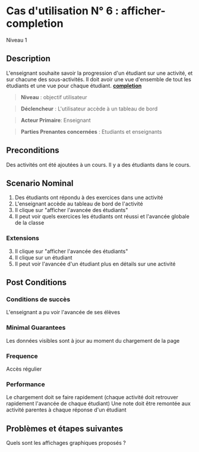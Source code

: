 
# Cas d'utilisation N° 6 :  afficher-completion

Niveau 1

##	Description

L'enseignant souhaite savoir la progression d'un étudiant sur une activité, et sur chacune des sous-activités.
Il doit avoir une vue d'ensemble de tout les étudiants et une vue pour chaque étudiant.
**[completion](https://github.com/PremierLangage/plconception/blob/master/conception/concept/completion.md)**  

> **Niveau** : objectif utilisateur

> **Déclencheur** : L'utilisateur accède à un tableau de bord

> **Acteur Primaire**: Enseignant   

> **Parties Prenantes concernées** : Etudiants et enseignants   
 
 
## Preconditions

Des activités ont été ajoutées à un cours.
Il y a des étudiants dans le cours.


## Scenario Nominal

1.	Des étudiants ont répondu à des exercices dans une activité  
2.	L'enseignant accède au tableau de bord de l'activité
3.	Il clique sur "afficher l'avancée des étudiants"
4.	Il peut voir quels exercices les étudiants ont réussi et l'avancée globale de la classe

###	Extensions

3.	Il clique sur "afficher l'avancée des étudiants"
4. Il clique sur un étudiant
5. Il peut voir l'avancée d'un étudiant plus en détails sur une activité



## Post Conditions
### Conditions de succès 
L'enseignant a pu voir l'avancée de ses élèves

### Minimal Guarantees
Les données visibles sont à jour au moment du chargement de la page

### Frequence
Accès régulier

### Performance  
Le chargement doit se faire rapidement (chaque activité doit retrouver rapidement l'avancée de chaque étudiant)
Une note doit être remontée aux activité parentes à chaque réponse d'un étudiant

##	Problèmes et étapes suivantes  
Quels sont les affichages graphiques proposés ?
